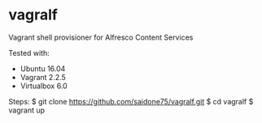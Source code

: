 # vagralf
Vagrant shell provisioner for Alfresco Content Services

Tested with:
- Ubuntu 16.04
- Vagrant 2.2.5
- Virtualbox 6.0

Steps:
$ git clone https://github.com/saidone75/vagralf.git
$ cd vagralf
$ vagrant up